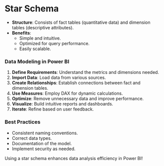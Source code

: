 <h1>Star Schema</h1>
<ul>
    <li><strong>Structure</strong>: Consists of fact tables (quantitative data) and dimension tables (descriptive attributes).</li>
    <li><strong>Benefits</strong>:<ul>
            <li>Simple and intuitive.</li>
            <li>Optimized for query performance.</li>
            <li>Easily scalable.</li>
        </ul>
    </li>
</ul>
<h3>Data Modeling in Power BI</h3>
<ol>
    <li><strong>Define Requirements</strong>: Understand the metrics and dimensions needed.</li>
    <li><strong>Import Data</strong>: Load data from various sources.</li>
    <li><strong>Create Relationships</strong>: Establish connections between fact and dimension tables.</li>
    <li><strong>Use Measures</strong>: Employ DAX for dynamic calculations.</li>
    <li><strong>Optimize</strong>: Remove unnecessary data and improve performance.</li>
    <li><strong>Visualize</strong>: Build intuitive reports and dashboards.</li>
    <li><strong>Iterate</strong>: Refine based on user feedback.</li>
</ol>
<h3>Best Practices</h3>
<ul>
    <li>Consistent naming conventions.</li>
    <li>Correct data types.</li>
    <li>Documentation of the model.</li>
    <li>Implement security as needed.</li>
</ul>
<p>Using a star schema enhances data analysis efficiency in Power BI!</p>
